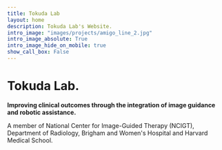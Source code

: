 ```yaml
---
title: Tokuda Lab
layout: home
description: Tokuda Lab's Website.
intro_image: "images/projects/amigo_line_2.jpg"
intro_image_absolute: True
intro_image_hide_on_mobile: true
show_call_box: False
---
```


# Tokuda Lab.

<strong>Improving clinical outcomes through the integration of image guidance and robotic assistance.</strong>

A member of National Center for Image-Guided Therapy (NCIGT),
Department of Radiology, Brigham and Women's Hospital and Harvard Medical School.

